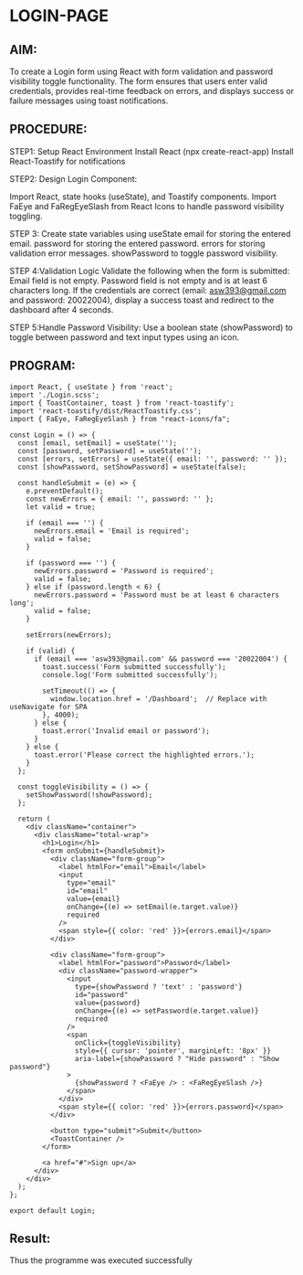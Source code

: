 # LOGIN-PAGE
## AIM:
To create a Login form using React with form validation and password visibility toggle functionality. The form ensures that users enter valid credentials, provides real-time feedback on errors, and displays success or failure messages using toast notifications.

## PROCEDURE:

STEP1: Setup React Environment
Install React (npx create-react-app)
Install React-Toastify for notifications

STEP2: Design Login Component:

Import React, state hooks (useState), and Toastify components.
Import FaEye and FaRegEyeSlash from React Icons to handle password visibility toggling.


STEP 3: Create state variables using useState
email for storing the entered email.
password for storing the entered password.
errors for storing validation error messages.
showPassword to toggle password visibility.


STEP 4:Validation Logic
Validate the following when the form is submitted:
Email field is not empty.
Password field is not empty and is at least 6 characters long.
If the credentials are correct (email: asw393@gmail.com and password: 20022004), display a success toast and redirect to the dashboard after 4 seconds.

STEP 5:Handle Password Visibility:
Use a boolean state (showPassword) to toggle between password and text input types using an icon.

## PROGRAM:
```
import React, { useState } from 'react';
import './Login.scss';
import { ToastContainer, toast } from 'react-toastify';
import 'react-toastify/dist/ReactToastify.css';
import { FaEye, FaRegEyeSlash } from "react-icons/fa";

const Login = () => {
  const [email, setEmail] = useState('');
  const [password, setPassword] = useState('');
  const [errors, setErrors] = useState({ email: '', password: '' });
  const [showPassword, setShowPassword] = useState(false);

  const handleSubmit = (e) => {
    e.preventDefault();
    const newErrors = { email: '', password: '' };
    let valid = true;

    if (email === '') {
      newErrors.email = 'Email is required';
      valid = false;
    }

    if (password === '') {
      newErrors.password = 'Password is required';
      valid = false;
    } else if (password.length < 6) {
      newErrors.password = 'Password must be at least 6 characters long';
      valid = false;
    }

    setErrors(newErrors);

    if (valid) {
      if (email === 'asw393@gmail.com' && password === '20022004') {
        toast.success('Form submitted successfully');
        console.log('Form submitted successfully');
        
        setTimeout(() => {
          window.location.href = '/Dashboard';  // Replace with useNavigate for SPA
        }, 4000);
      } else {
        toast.error('Invalid email or password');
      }
    } else {
      toast.error('Please correct the highlighted errors.');
    }
  };

  const toggleVisibility = () => {
    setShowPassword(!showPassword);
  };

  return (
    <div className="container">
      <div className="total-wrap">
        <h1>Login</h1>
        <form onSubmit={handleSubmit}>
          <div className="form-group">
            <label htmlFor="email">Email</label>
            <input
              type="email"
              id="email"
              value={email}
              onChange={(e) => setEmail(e.target.value)}
              required
            />
            <span style={{ color: 'red' }}>{errors.email}</span>
          </div>

          <div className="form-group">
            <label htmlFor="password">Password</label>
            <div className="password-wrapper">
              <input
                type={showPassword ? 'text' : 'password'}
                id="password"
                value={password}
                onChange={(e) => setPassword(e.target.value)}
                required
              />
              <span
                onClick={toggleVisibility}
                style={{ cursor: 'pointer', marginLeft: '8px' }}
                aria-label={showPassword ? "Hide password" : "Show password"}
              >
                {showPassword ? <FaEye /> : <FaRegEyeSlash />}
              </span>
            </div>
            <span style={{ color: 'red' }}>{errors.password}</span>
          </div>

          <button type="submit">Submit</button>
          <ToastContainer />
        </form>

        <a href="#">Sign up</a>
      </div>
    </div>
  );
};

export default Login;
```
## Result:
Thus the programme was executed successfully 
